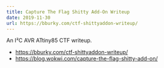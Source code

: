 ```yaml
---
title: Capture The Flag Shitty Add-On Writeup
date: 2019-11-30
url: https://bburky.com/ctf-shittyaddon-writeup/
---
```


An I²C AVR ATtiny85 CTF writeup.

* https://bburky.com/ctf-shittyaddon-writeup/
* https://blog.wokwi.com/capture-the-flag-shitty-add-on/